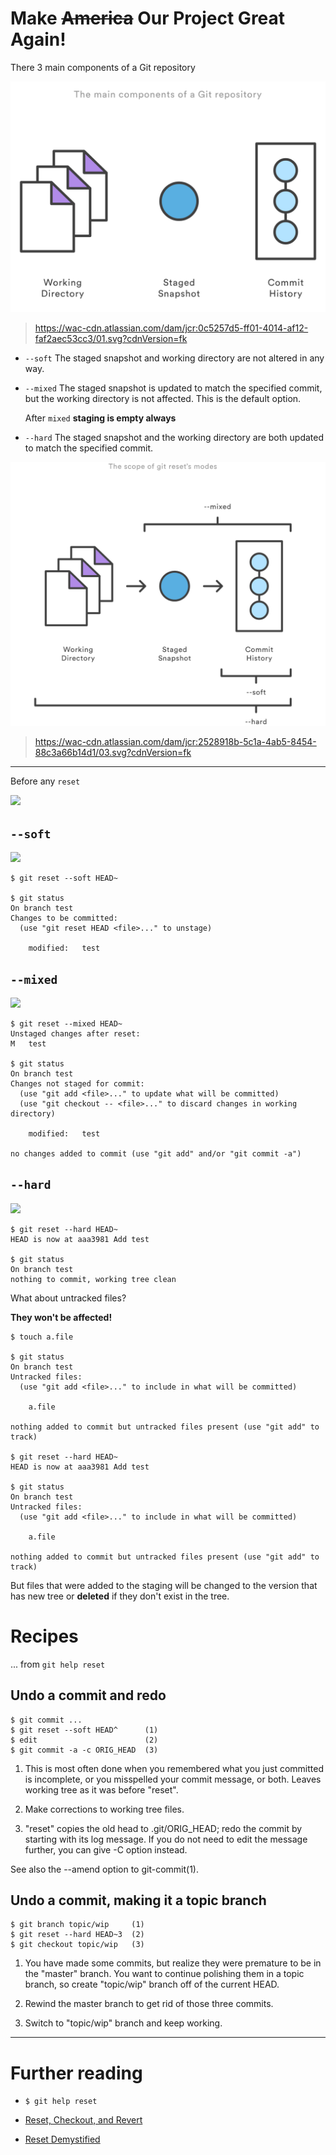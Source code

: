 # Make ~~America~~ Our Project Great Again!

There 3 main components of a Git repository

![](/assets/main-components.png)
> https://wac-cdn.atlassian.com/dam/jcr:0c5257d5-ff01-4014-af12-faf2aec53cc3/01.svg?cdnVersion=fk

* `--soft`
  The staged snapshot and working directory are not altered in any way.

* `--mixed`
  The staged snapshot is updated to match the specified commit, but the working directory is not affected. This is the default option.

  After `mixed` **staging is empty always**

* `--hard`
  The staged snapshot and the working directory are both updated to match the specified commit.

![](/assets/reset.png)
> https://wac-cdn.atlassian.com/dam/jcr:2528918b-5c1a-4ab5-8454-88c3a66b14d1/03.svg?cdnVersion=fk

---

Before any `reset`

![](https://git-scm.com/images/reset/ex7.png)

## `--soft`

![](https://git-scm.com/images/reset/reset-soft.png)

```
$ git reset --soft HEAD~

$ git status
On branch test
Changes to be committed:
  (use "git reset HEAD <file>..." to unstage)

	modified:   test
```

## `--mixed`

![](https://git-scm.com/images/reset/reset-mixed.png)

```
$ git reset --mixed HEAD~
Unstaged changes after reset:
M	test

$ git status
On branch test
Changes not staged for commit:
  (use "git add <file>..." to update what will be committed)
  (use "git checkout -- <file>..." to discard changes in working directory)

	modified:   test

no changes added to commit (use "git add" and/or "git commit -a")
```

## `--hard`

![](https://git-scm.com/images/reset/reset-hard.png)

```
$ git reset --hard HEAD~
HEAD is now at aaa3981 Add test

$ git status
On branch test
nothing to commit, working tree clean
```

What about untracked files?

**They won't be affected!**

```
$ touch a.file

$ git status
On branch test
Untracked files:
  (use "git add <file>..." to include in what will be committed)

	a.file

nothing added to commit but untracked files present (use "git add" to track)

$ git reset --hard HEAD~
HEAD is now at aaa3981 Add test

$ git status
On branch test
Untracked files:
  (use "git add <file>..." to include in what will be committed)

	a.file

nothing added to commit but untracked files present (use "git add" to track)
```

But files that were added to the staging will be changed to the version that has new tree or **deleted** if they don't exist in the tree.

# Recipes

... from `git help reset`

## Undo a commit and redo

```
$ git commit ...
$ git reset --soft HEAD^      (1)
$ edit                        (2)
$ git commit -a -c ORIG_HEAD  (3)
```

1. This is most often done when you remembered what you just committed is incomplete, or you misspelled your commit message, or
both. Leaves working tree as it was before "reset".

2. Make corrections to working tree files.

3. "reset" copies the old head to .git/ORIG_HEAD; redo the commit by starting with its log message. If you do not need to edit the
message further, you can give -C option instead.

See also the --amend option to git-commit(1).


## Undo a commit, making it a topic branch

```
$ git branch topic/wip     (1)
$ git reset --hard HEAD~3  (2)
$ git checkout topic/wip   (3)
```

1. You have made some commits, but realize they were premature to be in the "master" branch. You want to continue polishing them in a topic branch, so create "topic/wip" branch off of the current HEAD.

2. Rewind the master branch to get rid of those three commits.

3. Switch to "topic/wip" branch and keep working.

---

# Further reading


- `$ git help reset`

- [Reset, Checkout, and Revert](https://www.atlassian.com/git/tutorials/resetting-checking-out-and-reverting)

- [Reset Demystified](https://git-scm.com/blog/2011/07/11/reset.html)


